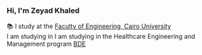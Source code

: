 ### Hi, I'm Zeyad Khaled

📚 I study at the [Faculty of Engineering, Cairo University](https://eng.cu.edu.eg/ar/) <br>
I am studying in I am studying in the Healthcare Engineering and Management program [BDE](https://eng.cu.edu.eg/wp-content/uploads/credituser/2015/S7_CUFE-2023-BDE-REG2023-V1-WM.pdf)
